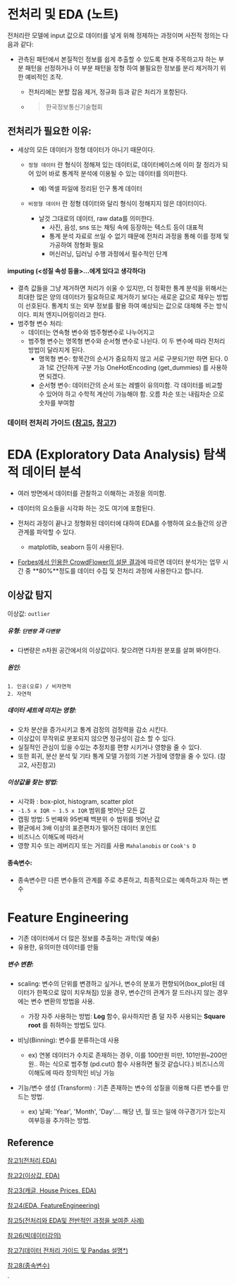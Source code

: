 # 전처리 및 EDA (노트)

전처리란 모델에 input 값으로 데이터를 넣게 위해 정제하는 과정이며 사전적 정의는 다음과 같다:

- 관측된 패턴에서 본질적인 정보를 쉽게 추출할 수 있도록 현재 주목하고자 하는 부분 패턴을 선정하거나 이 부분 패턴을 정형 하여 불필요한 정보를 분리 제거하기 위한 예비적인 조작.

  - 전처리에는 분할 잡음 제거, 정규화 등과 같은 처리가 포함된다.

  - > 한국정보통신기술협회



## 전처리가 필요한 이유:

- 세상의 모든 데이터가 정형 데이터가 아니기 때문이다.

  - `정형 데이터` 란 형식이 정해져 있는 데이터로, 데이터베이스에 이미 잘 정리가 되어 있어 바로 통계적 분석에 이용될 수 있는 데이터를 의미한다. 
    - 예) 엑셀 파일에 정리된 인구 통계 데이터

  - `비정형 데이터` 란 정형 데이터와 달리 형식이 정해지지 않은 데이터이다.
    - 날것 그대로의 데이터, raw data를 의미한다.
      - 사진, 음성, sns 또는 채팅 속에 등장하는 텍스트 등이 대표적
      - 통계 분석 자료로 쓰일 수 없기 때문에 전처리 과정을 통해 이를 정제 및 가공하여 정형화 필요
      - 머신러닝, 딥러닝 수행 과정에서 필수적인 단계

  



#### imputing (<성질 속성 등을>...에게 있다고 생각하다)

- 결측 값들을 그냥 제거하면 처리가 쉬울 수 있지만, 더 정확한 통계 분석을 위해서는 최대한 많은 양의 데이터가 필요하므로 제거하기 보다는 새로운 값으로 채우는 방법이 선호된다. 통계치 또는 외부 정보를 활용 하여 예상되는 값으로 대체해 주는 방식이다. 피처 엔지니어링이라고 한다.
- 범주형 변수 처리: 
  - 데이터는 연속형 변수와 범주형변수로 나누어지고
  - 범주형 변수는 명목형 변수와 순서형 변수로 나뉜다. 이 두 변수에 따라 전처리 방법이 달라지게 된다.
    - 명목형 변수: 항목간의 순서가 중요하지 않고 서로 구분되기만 하면 된다. 0 과 1로 간단하게 구분 가능
      OneHotEncoding (get_dummies) 를 사용하면 되겠다.
    - 순서형 변수: 데이터간의 순서 또는 레벨이 유의미함. 각 데이터를 비교할 수 있어야 하고 수학적 계산이 가능해야 함. 오름 차순 또는 내림차순 으로 숫자를 부여함



### 데이터 전처리 가이드 ([참고5](https://sites.google.com/view/1314tobigs/machine-learning/데이터-전처리와-eda), [참고7](https://wikidocs.net/16574))



# EDA (Exploratory Data Analysis) 탐색적 데이터 분석

- 여러 방면에서 데이터를 관찰하고 이해하는 과정을 의미함.
- 데이터의 요소들을 시각화 하는 것도 여기에 포함된다.
- 전처리 과정이 끝나고 정형화된 데이터에 대하여 EDA를 수행하여 요소들간의 상관관계를 파악할 수 있다.
  - matplotlib, seaborn 등이 사용된다.

- [Forbes에서 인용한 CrowdFlower의 설문 결과](http://www.forbes.com/sites/gilpress/2016/03/23/data-preparation-most-time-consuming-least-enjoyable-data-science-task-survey-says/#16ece2467f75)에 따르면 데이터 분석가는 업무 시간 중 **80%**정도를 데이터 수집 및 전처리 과정에 사용한다고 합니다.



## 이상값 탐지

이상값: `outlier` 

##### **유형**: `단변량` 과 `다변량` 

- 다변량은 n차원 공간에서의 이상값이다. 찾으려면 다차원 분포를 살펴 봐야한다.

##### **원인**: 

	1. 인공(오류) / 비자연적
 	2. 자연적

##### 데이터 세트에 미치는 영향:

- 오차 분산을 증가시키고 통계 검정의 검정력을 감소 시킨다.
- 이상값이 무작위로 분포되지 않으면 정규성이 감소 할 수 있다.
- 실질적인 관심이 있을 수있는 추정치를 편향 시키거나 영향을 줄 수 있다.
- 또한 회귀, 분산 분석 및 기타 통계 모델 가정의 기본 가정에 영향을 줄 수 있다. (참고2, 사진참고)

##### 이상값을 찾는 방법:

- 시각화 : box-plot, histogram, scatter plot
- `-1.5 x IQR ~ 1.5 x IQR` 범위를 벗어난 모든 값
- 캡핑 방법: 5 번째와 95번째 백분위 수 범위를 벗어난 값
- 평균에서 3배 이상의 표준편차가 떨어진 데이터 포인트
- 비즈니스 이해도에 따라서
- 영향 지수 또는 레버리지 또는 거리를 사용 `Mahalanobis` or `Cook's D`

#### 종속변수:

- 종속변수란 다른 변수들의 관계를 주로 추론하고, 최종적으로는 예측하고자 하는 변수

# Feature Engineering

- 기존 데이터에서 더 많은 정보를 추출하는 과학(및 예술)
- 유용한, 유의미한 데이터를 만듦

##### 변수 변환:

- scaling: 변수의 단위를 변경하고 싶거나, 변수의 분포가 편향되어(box_plot된 데이터가 한쪽으로 많이 치우쳐짐) 있을 경우, 변수간의 관계가 잘 드러나지 않는 경우에는 변수 변환의 방법을 사용.
  - 가장 자주 사용하는 방법: **Log** 함수, 유사하지만 좀 덜 자주 사용되는 **Square root** 를 취하하는 방법도 있다.

- 비닝(Binning): 변수를 분류하는데 사용
  - ex) 연봉 데이터가 수치로 존재하는 경우, 이를 100만원 미만, 101만원~200만원.. 하는 식으로 범주형 (pd.cut() 함수 사용하면 될것 같습니다.) 비즈니스의 이해도에 따라 창의적인 비닝 가능
- 기능/변수 생성 (Transform) : 기존 존재하는 변수의 성질을 이용해 다른 변수를 만드는 방법.
  - ex) 날짜: 'Year', 'Month', 'Day'.... 해당 년, 월 또는 일에 야구경기가 있는지 여부등을 추가하는 방법.

### 



## Reference

[참고1(전처리,EDA)](https://m.blog.naver.com/PostView.nhn?blogId=printfbns&logNo=221593542612&proxyReferer=https:%2F%2Fwww.google.com%2F)

[참고2(이상값, EDA)](http://blog.naver.com/PostView.nhn?blogId=paulcyp&logNo=221716963560)

[참고3(캐글, House Prices, EDA)](https://medium.com/mighty-data-science-bootcamp/eda-데이터-설명서에서-시작하기-230060b9fc17)

[참고4(EDA, FeatureEngineering)](http://www.dodomira.com/2016/10/20/how_to_eda/)

[참고5(전처리와 EDA및 전반적인 과정을 보여준 사례)](https://sites.google.com/view/1314tobigs/machine-learning/데이터-전처리와-eda)

[참고6(빅데이터강의)](http://www.datamarket.kr/xe/page_boxl99)

[참고7(데이터 전처리 가이드 및 Pandas 설명*)](https://wikidocs.net/16574)

[참고8(종속변수)](https://3months.tistory.com/325)



`